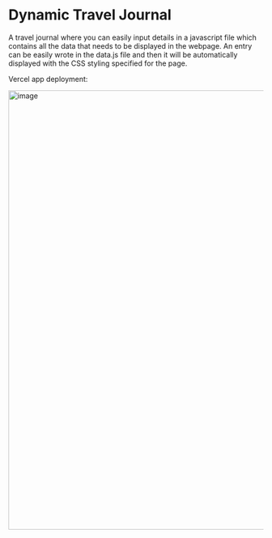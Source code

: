 # Dynamic Travel Journal
A travel journal where you can easily input details in a javascript file which contains all the data that needs to be displayed in the webpage.
An entry can be easily wrote in the data.js file and then it will be automatically displayed with the CSS styling specified for the page.

Vercel app deployment: 

<img width="1125" height="866" alt="image" src="https://github.com/user-attachments/assets/1d54fc2f-b2b0-41b1-866e-7bfa9ab4034d" />
